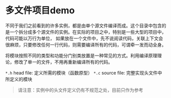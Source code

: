 # 多文件项目demo

不同于我们之前看到的许多实例，都是由单个源文件编译而成。这个目录中包含的是一个拆分成多个源文件的实例。在实际的项目之中，特别是一些大型的项目中，代码可能以万行为单位， 如果放在一个文件中，先不说阅读代码，关联上下文会很麻烦，只要修改任何一行代码，则需要编译所有的代码，可谓牵一发而动全身。

将模块按照不同的类型和功能分门别类放置是一种常见的方式。利用编译原理理论，修改了单一的文件，不用再重新编译所有的代码。

`*.h` head file:     定义所需的模块（函数原型）
`*.c`  source file: 完整实现头文件中所定义的模块

> 请注意：实例中的头文件定义仍有不规范之处，目前只作为参考

